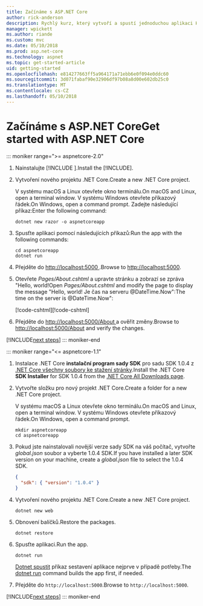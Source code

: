 ```yaml
---
title: Začínáme s ASP.NET Core
author: rick-anderson
description: Rychlý kurz, který vytvoří a spustí jednoduchou aplikaci Hello World pomocí ASP.NET Core.
manager: wpickett
ms.author: riande
ms.custom: mvc
ms.date: 05/10/2018
ms.prod: asp.net-core
ms.technology: aspnet
ms.topic: get-started-article
uid: getting-started
ms.openlocfilehash: e814277663ff5a964171a71ebb6e0f094e0ddc60
ms.sourcegitcommit: 3d071fabaf90e32906df97b08a8d00e602db25c0
ms.translationtype: MT
ms.contentlocale: cs-CZ
ms.lasthandoff: 05/10/2018
---
```

# <a name="get-started-with-aspnet-core"></a><span data-ttu-id="b0f95-103">Začínáme s ASP.NET Core</span><span class="sxs-lookup"><span data-stu-id="b0f95-103">Get started with ASP.NET Core</span></span>

::: moniker range=">= aspnetcore-2.0"

1. <span data-ttu-id="b0f95-104">Nainstalujte [!INCLUDE [](~/includes/net-core-sdk-download-link.md)].</span><span class="sxs-lookup"><span data-stu-id="b0f95-104">Install the [!INCLUDE[](~/includes/net-core-sdk-download-link.md)].</span></span>

2. <span data-ttu-id="b0f95-105">Vytvoření nového projektu .NET Core.</span><span class="sxs-lookup"><span data-stu-id="b0f95-105">Create a new .NET Core project.</span></span>

   <span data-ttu-id="b0f95-106">V systému macOS a Linux otevřete okno terminálu.</span><span class="sxs-lookup"><span data-stu-id="b0f95-106">On macOS and Linux, open a terminal window.</span></span> <span data-ttu-id="b0f95-107">V systému Windows otevřete příkazový řádek.</span><span class="sxs-lookup"><span data-stu-id="b0f95-107">On Windows, open a command prompt.</span></span> <span data-ttu-id="b0f95-108">Zadejte následující příkaz:</span><span class="sxs-lookup"><span data-stu-id="b0f95-108">Enter the following command:</span></span>

    ```terminal
    dotnet new razor -o aspnetcoreapp
    ```

3. <span data-ttu-id="b0f95-109">Spusťte aplikaci pomocí následujících příkazů:</span><span class="sxs-lookup"><span data-stu-id="b0f95-109">Run the app with the following commands:</span></span>

    ```terminal
    cd aspnetcoreapp
    dotnet run
    ```

4. <span data-ttu-id="b0f95-110">Přejděte do [ http://localhost:5000 ](http://localhost:5000).</span><span class="sxs-lookup"><span data-stu-id="b0f95-110">Browse to [http://localhost:5000](http://localhost:5000).</span></span>

5. <span data-ttu-id="b0f95-111">Otevřete *Pages/About.cshtml* a upravte stránku a zobrazí se zpráva "Hello, world!</span><span class="sxs-lookup"><span data-stu-id="b0f95-111">Open *Pages/About.cshtml* and modify the page to display the message "Hello, world!</span></span> <span data-ttu-id="b0f95-112">Je čas na serveru @DateTime.Now":</span><span class="sxs-lookup"><span data-stu-id="b0f95-112">The time on the server is @DateTime.Now":</span></span>

    <span data-ttu-id="b0f95-113">[!code-cshtml[](getting-started/sample/getting-started/about.cshtml?highlight=9&range=1-9)]</span><span class="sxs-lookup"><span data-stu-id="b0f95-113">[!code-cshtml[](getting-started/sample/getting-started/about.cshtml?highlight=9&range=1-9)]</span></span>

6. <span data-ttu-id="b0f95-114">Přejděte do [ http://localhost:5000/About ](http://localhost:5000/About) a ověřit změny.</span><span class="sxs-lookup"><span data-stu-id="b0f95-114">Browse to [http://localhost:5000/About](http://localhost:5000/About) and verify the changes.</span></span>

[!INCLUDE[next steps](~/includes/getting-started/next-steps.md)]
::: moniker-end

::: moniker range="<= aspnetcore-1.1"

1. <span data-ttu-id="b0f95-115">Instalace .NET Core **instalační program sady SDK** pro sadu SDK 1.0.4 z [.NET Core všechny soubory ke stažení stránky](https://www.microsoft.com/net/download/all).</span><span class="sxs-lookup"><span data-stu-id="b0f95-115">Install the .NET Core **SDK Installer** for SDK 1.0.4 from the [.NET Core All Downloads page](https://www.microsoft.com/net/download/all).</span></span>

2. <span data-ttu-id="b0f95-116">Vytvořte složku pro nový projekt .NET Core.</span><span class="sxs-lookup"><span data-stu-id="b0f95-116">Create a folder for a new .NET Core project.</span></span>

   <span data-ttu-id="b0f95-117">V systému macOS a Linux otevřete okno terminálu.</span><span class="sxs-lookup"><span data-stu-id="b0f95-117">On macOS and Linux, open a terminal window.</span></span> <span data-ttu-id="b0f95-118">V systému Windows otevřete příkazový řádek.</span><span class="sxs-lookup"><span data-stu-id="b0f95-118">On Windows, open a command prompt.</span></span>

   ```terminal
   mkdir aspnetcoreapp
   cd aspnetcoreapp
   ```

3. <span data-ttu-id="b0f95-119">Pokud jste nainstalovali novější verze sady SDK na váš počítač, vytvořte *global.json* soubor a vyberte 1.0.4 SDK.</span><span class="sxs-lookup"><span data-stu-id="b0f95-119">If you have installed a later SDK version on your machine, create a *global.json* file to select the 1.0.4 SDK.</span></span>

   ```json
   {
     "sdk": { "version": "1.0.4" }
   }
   ```

4. <span data-ttu-id="b0f95-120">Vytvoření nového projektu .NET Core.</span><span class="sxs-lookup"><span data-stu-id="b0f95-120">Create a new .NET Core project.</span></span>

   ```terminal
   dotnet new web
   ```

5. <span data-ttu-id="b0f95-121">Obnovení balíčků.</span><span class="sxs-lookup"><span data-stu-id="b0f95-121">Restore the packages.</span></span>

    ```terminal
    dotnet restore
    ```

6. <span data-ttu-id="b0f95-122">Spusťte aplikaci.</span><span class="sxs-lookup"><span data-stu-id="b0f95-122">Run the app.</span></span>

   ```terminal
   dotnet run
   ```

   <span data-ttu-id="b0f95-123">[Dotnet spustit](/dotnet/core/tools/dotnet-run) příkaz sestavení aplikace nejprve v případě potřeby.</span><span class="sxs-lookup"><span data-stu-id="b0f95-123">The [dotnet run](/dotnet/core/tools/dotnet-run) command builds the app first, if needed.</span></span>

7. <span data-ttu-id="b0f95-124">Přejděte do `http://localhost:5000`.</span><span class="sxs-lookup"><span data-stu-id="b0f95-124">Browse to `http://localhost:5000`.</span></span>

[!INCLUDE[next steps](~/includes/getting-started/next-steps.md)]
::: moniker-end